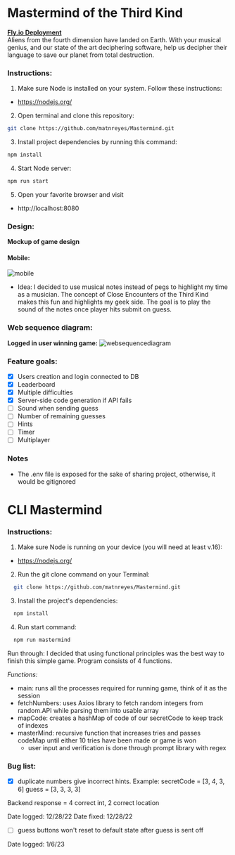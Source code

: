 # Mastermind of the Third Kind
**[Fly.io Deployment](https://matnreyes-mastermind.fly.dev/)**<br>
Aliens from the fourth dimension have landed on Earth. With your musical genius, and our state of the art deciphering software, help us decipher their language to save our planet from total destruction. 

### Instructions: 
1. Make sure Node is installed on your system. Follow these instructions:
- https://nodejs.org/
2. Open terminal and clone this repository:
``` bash
git clone https://github.com/matnreyes/Mastermind.git
```
3. Install project dependencies by running this command:
``` bash
npm install
```
4. Start Node server:
``` bash
npm run start
```
5. Open your favorite browser and visit 
- http://localhost:8080


### Design:
**Mockup of game design**<br>
#### Mobile:<br>
![mobile](https://i.ibb.co/3zvVssk/i-Phone-14-Pro-Max-1.png)

- Idea:
I decided to use musical notes instead of pegs to highlight my time as a musician. The concept of Close Encounters of the Third Kind makes this fun and highlights my geek side. The goal is to play the sound of the notes once player hits submit on guess. 

### Web sequence diagram:
**Logged in user winning game:**
![websequencediagram](https://i.ibb.co/ZHDc6nj/67-C3-BA07-61-E6-49-E3-B20-C-CADC13-A9454-B.jpg)

### Feature goals:
- [x] Users creation and login connected to DB
- [x] Leaderboard
- [x] Multiple difficulties
- [x] Server-side code generation if API fails
- [ ] Sound when sending guess
- [ ] Number of remaining guesses
- [ ] Hints
- [ ] Timer
- [ ] Multiplayer

### Notes
- The .env file is exposed for the sake of sharing project, otherwise, it would be gitignored

# CLI Mastermind
### Instructions: 
1. Make sure Node is running on your device (you will need at least v.16): 
  - https://nodejs.org/
2. Run the git clone command on your Terminal:
``` bash
  git clone https://github.com/matnreyes/Mastermind.git
```
3. Install the project's dependencies:
``` bash
  npm install
```
4. Run start command:
``` bash
  npm run mastermind
```

Run through:
I decided that using functional principles was the best way to finish this simple game.
Program consists of 4 functions.

*Functions:*
- main: runs all the processes required for running game, think of it as the session
- fetchNumbers: uses Axios library to fetch random integers from random.API while parsing them into usable array
- mapCode: creates a hashMap of code of our secretCode to keep track of indexes
- masterMind: recursive function that increases tries and passes codeMap until either 10 tries have been made or game is won
  - user input and verification is done through prompt library with regex

### Bug list:
- [x] duplicate numbers give incorrect hints.
Example:
secretCode = [3, 4, 3, 6]
guess = [3, 3, 3, 3]

Backend response = 4 correct int, 2 correct location

Date logged: 12/28/22
Date fixed: 12/28/22

- [ ] guess buttons won't reset to default state after guess is sent off

Date logged: 1/6/23
